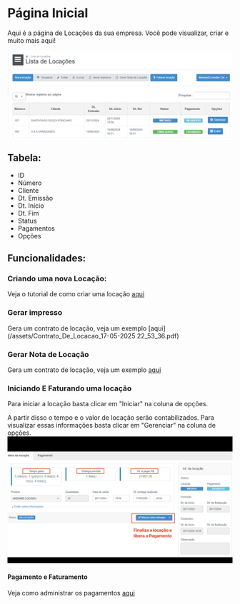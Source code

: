 # Página Inicial
Aqui é a página de Locações da sua empresa. Você pode visualizar, criar e muito mais aqui!

![](/assets/Pasted_image_20250517191819.png)
## Tabela:
- ID
- Número
- Cliente
- Dt. Emissão
- Dt. Início
- Dt. Fim
- Status
- Pagamentos
- Opções

## Funcionalidades:

### Criando uma nova Locação:
Veja o tutorial de como criar uma locação [aqui](https://scribehow.com/viewer/How_To_Create_A_New_Rental_In_Open_Manager__o0wU7p8XRG6PQ2rrTBN4Zg)
### Gerar impresso
Gera um contrato de locação, veja um exemplo  [aqui](/assets/Contrato_De_Locacao_17-05-2025 22_53_36.pdf)
### Gerar Nota de Locação
Gera um contrato de locação, veja um exemplo [aqui](/assets/relatorio.pdf)
### Iniciando E Faturando uma locação
Para iniciar a locação basta clicar em "Iniciar" na coluna de opções.

A partir disso o tempo e o valor de locação serão contabilizados. Para visualizar essas informações basta clicar em "Gerenciar" na coluna de opções.
  ![](/assets/Pasted_image_20250517201409.png)
#### Pagamento e Faturamento
Veja como administrar os pagamentos [aqui](https://scribehow.com/shared/Processando_Pagamentos_no_Openmanager__O7quXoiyTxOro-ZMQaYk0w)